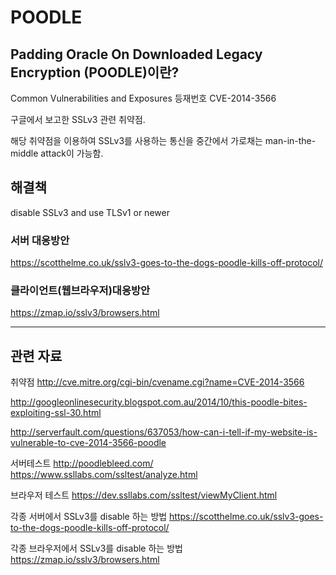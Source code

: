 # POODLE

## Padding Oracle On Downloaded Legacy Encryption (POODLE)이란?

Common Vulnerabilities and Exposures 등재번호 CVE-2014-3566

구글에서 보고한 SSLv3 관련 취약점.

해당 취약점을 이용하여 SSLv3를 사용하는 통신을 중간에서 가로채는 man-in-the-middle attack이 가능함.

## 해결책

disable SSLv3 and use TLSv1 or newer

### 서버 대응방안

https://scotthelme.co.uk/sslv3-goes-to-the-dogs-poodle-kills-off-protocol/

### 클라이언트(웹브라우저)대응방안

https://zmap.io/sslv3/browsers.html


---


## 관련 자료

취약점
http://cve.mitre.org/cgi-bin/cvename.cgi?name=CVE-2014-3566

http://googleonlinesecurity.blogspot.com.au/2014/10/this-poodle-bites-exploiting-ssl-30.html

http://serverfault.com/questions/637053/how-can-i-tell-if-my-website-is-vulnerable-to-cve-2014-3566-poodle

서버테스트
http://poodlebleed.com/
https://www.ssllabs.com/ssltest/analyze.html

브라우저 테스트
https://dev.ssllabs.com/ssltest/viewMyClient.html


각종 서버에서 SSLv3를 disable 하는 방법
https://scotthelme.co.uk/sslv3-goes-to-the-dogs-poodle-kills-off-protocol/

각종 브라우저에서 SSLv3를 disable 하는 방법
https://zmap.io/sslv3/browsers.html